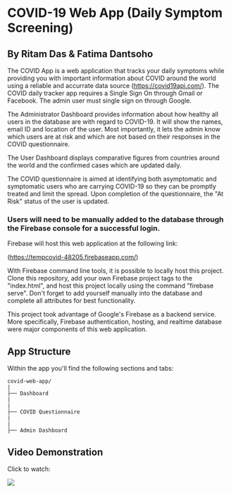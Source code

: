 # COVID-19 Web App (Daily Symptom Screening)
## By Ritam Das & Fatima Dantsoho


The COVID App is a web application that tracks your daily symptoms while providing you with important information about COVID around the world
using a reliable and accurrate data source (https://covid19api.com/). The COVID daily tracker app requires a Single Sign On through Gmail or Facebook. The admin user must single sign on through Google.

The Administrator Dashboard provides information about how healthy all users in the database are with regard to COVID-19. It will show the names, email ID and location of the user. Most importantly, it lets the admin know which users are at risk and which are not based on their responses in the COVID questionnaire. 

The User Dashboard displays comparative figures from countries around the world and the confirmed cases which are updated daily.

The COVID questionnaire is aimed at identifying both asymptomatic and symptomatic users who are carrying COVID-19 so they can be promptly treated and limit the spread. Upon completion of the questionnaire, the "At Risk" status of the user is updated. 

### Users will need to be manually added to the database through the Firebase console for a successful login.

Firebase will host this web application at the following link:

(https://tempcovid-48205.firebaseapp.com/)

With Firebase command line tools, it is possible to locally host this project. Clone this repository, add your own Firebase project tags to the "index.html", and host this project locally using the command "firebase serve". Don't forget to add yourself manually into the database and complete all attributes for best functionality.

This project took advantage of Google's Firebase as a backend service. More specifically, Firebase authentication, hosting, and realtime database were major components of this web application.

## App Structure
Within the app you'll find the following sections and tabs:

```
covid-web-app/
|
├── Dashboard
|
|
├── COVID Questionnaire
|
|
├── Admin Dashboard

```

## Video Demonstration

Click to watch:

[![](http://img.youtube.com/vi/tSNSg1vnl6A/0.jpg)](http://www.youtube.com/watch?v=tSNSg1vnl6A "")


